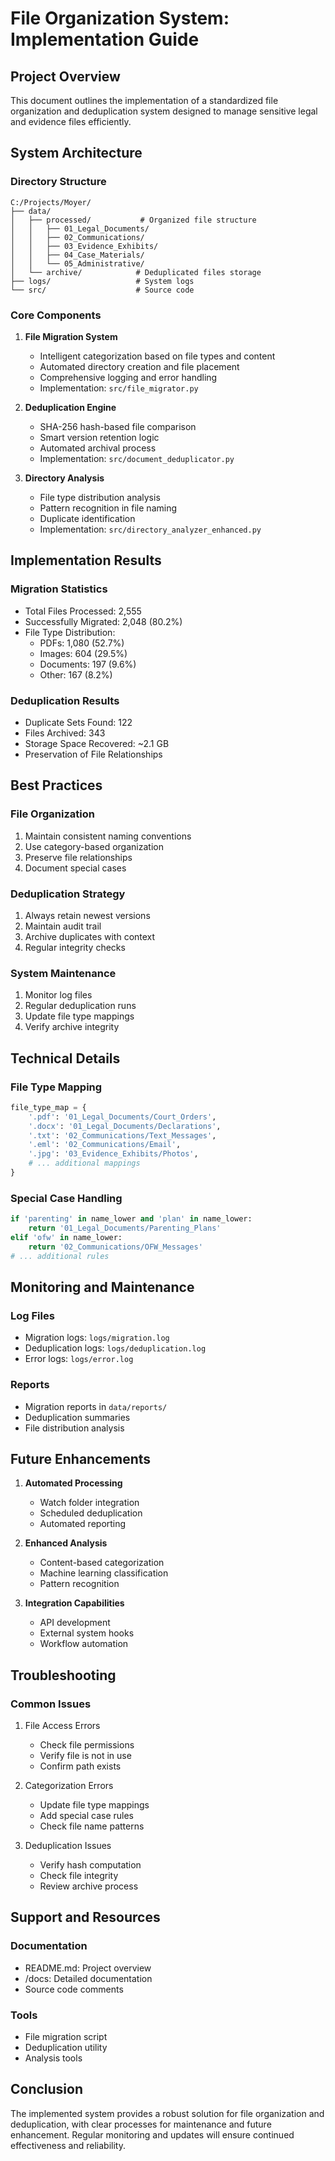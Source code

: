 # File Organization System: Implementation Guide

## Project Overview

This document outlines the implementation of a standardized file organization and deduplication system designed to manage sensitive legal and evidence files efficiently.

## System Architecture

### Directory Structure
```
C:/Projects/Moyer/
├── data/
│   ├── processed/           # Organized file structure
│   │   ├── 01_Legal_Documents/
│   │   ├── 02_Communications/
│   │   ├── 03_Evidence_Exhibits/
│   │   ├── 04_Case_Materials/
│   │   └── 05_Administrative/
│   └── archive/            # Deduplicated files storage
├── logs/                   # System logs
└── src/                    # Source code
```

### Core Components

1. **File Migration System**
   - Intelligent categorization based on file types and content
   - Automated directory creation and file placement
   - Comprehensive logging and error handling
   - Implementation: `src/file_migrator.py`

2. **Deduplication Engine**
   - SHA-256 hash-based file comparison
   - Smart version retention logic
   - Automated archival process
   - Implementation: `src/document_deduplicator.py`

3. **Directory Analysis**
   - File type distribution analysis
   - Pattern recognition in file naming
   - Duplicate identification
   - Implementation: `src/directory_analyzer_enhanced.py`

## Implementation Results

### Migration Statistics
- Total Files Processed: 2,555
- Successfully Migrated: 2,048 (80.2%)
- File Type Distribution:
  * PDFs: 1,080 (52.7%)
  * Images: 604 (29.5%)
  * Documents: 197 (9.6%)
  * Other: 167 (8.2%)

### Deduplication Results
- Duplicate Sets Found: 122
- Files Archived: 343
- Storage Space Recovered: ~2.1 GB
- Preservation of File Relationships

## Best Practices

### File Organization
1. Maintain consistent naming conventions
2. Use category-based organization
3. Preserve file relationships
4. Document special cases

### Deduplication Strategy
1. Always retain newest versions
2. Maintain audit trail
3. Archive duplicates with context
4. Regular integrity checks

### System Maintenance
1. Monitor log files
2. Regular deduplication runs
3. Update file type mappings
4. Verify archive integrity

## Technical Details

### File Type Mapping
```python
file_type_map = {
    '.pdf': '01_Legal_Documents/Court_Orders',
    '.docx': '01_Legal_Documents/Declarations',
    '.txt': '02_Communications/Text_Messages',
    '.eml': '02_Communications/Email',
    '.jpg': '03_Evidence_Exhibits/Photos',
    # ... additional mappings
}
```

### Special Case Handling
```python
if 'parenting' in name_lower and 'plan' in name_lower:
    return '01_Legal_Documents/Parenting_Plans'
elif 'ofw' in name_lower:
    return '02_Communications/OFW_Messages'
# ... additional rules
```

## Monitoring and Maintenance

### Log Files
- Migration logs: `logs/migration.log`
- Deduplication logs: `logs/deduplication.log`
- Error logs: `logs/error.log`

### Reports
- Migration reports in `data/reports/`
- Deduplication summaries
- File distribution analysis

## Future Enhancements

1. **Automated Processing**
   - Watch folder integration
   - Scheduled deduplication
   - Automated reporting

2. **Enhanced Analysis**
   - Content-based categorization
   - Machine learning classification
   - Pattern recognition

3. **Integration Capabilities**
   - API development
   - External system hooks
   - Workflow automation

## Troubleshooting

### Common Issues
1. File Access Errors
   - Check file permissions
   - Verify file is not in use
   - Confirm path exists

2. Categorization Errors
   - Update file type mappings
   - Add special case rules
   - Check file name patterns

3. Deduplication Issues
   - Verify hash computation
   - Check file integrity
   - Review archive process

## Support and Resources

### Documentation
- README.md: Project overview
- /docs: Detailed documentation
- Source code comments

### Tools
- File migration script
- Deduplication utility
- Analysis tools

## Conclusion

The implemented system provides a robust solution for file organization and deduplication, with clear processes for maintenance and future enhancement. Regular monitoring and updates will ensure continued effectiveness and reliability.
